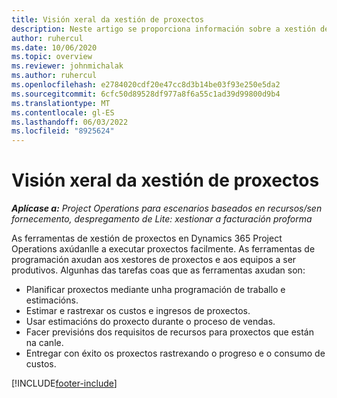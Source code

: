 ```yaml
---
title: Visión xeral da xestión de proxectos
description: Neste artigo se proporciona información sobre a xestión de proxectos en Dynamics 365 Project Operations.
author: ruhercul
ms.date: 10/06/2020
ms.topic: overview
ms.reviewer: johnmichalak
ms.author: ruhercul
ms.openlocfilehash: e2784020cdf20e47cc8d3b14be03f93e250e5da2
ms.sourcegitcommit: 6cfc50d89528df977a8f6a55c1ad39d99800d9b4
ms.translationtype: MT
ms.contentlocale: gl-ES
ms.lasthandoff: 06/03/2022
ms.locfileid: "8925624"
---
```

# <a name="project-management-overview"></a>Visión xeral da xestión de proxectos

_**Aplícase a:** Project Operations para escenarios baseados en recursos/sen fornecemento, despregamento de Lite: xestionar a facturación proforma_

As ferramentas de xestión de proxectos en Dynamics 365 Project Operations axúdanlle a executar proxectos facilmente. As ferramentas de programación axudan aos xestores de proxectos e aos equipos a ser produtivos. Algunhas das tarefas coas que as ferramentas axudan son:

- Planificar proxectos mediante unha programación de traballo e estimacións.
- Estimar e rastrexar os custos e ingresos de proxectos.
- Usar estimacións do proxecto durante o proceso de vendas.
- Facer previsións dos requisitos de recursos para proxectos que están na canle.
- Entregar con éxito os proxectos rastrexando o progreso e o consumo de custos.


[!INCLUDE[footer-include](../includes/footer-banner.md)]